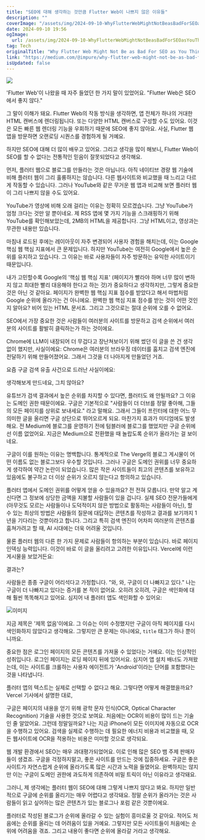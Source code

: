 ```yaml
---
title: "SEO에 대해 생각하는 것만큼 Flutter Web이 나쁘지 않은 이유들"
description: ""
coverImage: "/assets/img/2024-09-10-WhyFlutterWebMightNotBeasBadForSEOasYouThink_0.png"
date: 2024-09-10 19:56
ogImage: 
  url: /assets/img/2024-09-10-WhyFlutterWebMightNotBeasBadForSEOasYouThink_0.png
tag: Tech
originalTitle: "Why Flutter Web Might Not Be as Bad For SEO as You Think"
link: "https://medium.com/@impure/why-flutter-web-might-not-be-as-bad-for-seo-as-you-think-0bf3083a6dc4"
isUpdated: false
---
```



<img src="/assets/img/2024-09-10-WhyFlutterWebMightNotBeasBadForSEOasYouThink_0.png" />

'Flutter Web'이 나왔을 때 자주 들었던 한 가지 말이 있었어요. "Flutter Web은 SEO에서 좋지 않다."

그 말이 이해가 돼요. Flutter Web의 작동 방식을 생각하면, 앱 전체가 하나의 거대한 HTML 캔버스에 렌더링됩니다. 또는 다양한 HTML 캔버스로 구성할 수도 있어요. 이것은 모든 빠른 웹 렌더링 기능을 우회하기 때문에 SEO에 좋지 않아요. 사실, Flutter 웹 앱을 방문하면 오랜로딩 시퀀스를 경험하게 될 거예요.

하지만 SEO에 대해 더 많이 배우고 있어요. 그리고 생각을 많이 해보니, Flutter Web이 SEO를 할 수 없다는 전통적인 믿음이 잘못되었다고 생각해요.

<div class="content-ad"></div>

먼저, 플러터 웹으로 블로그를 만들라는 것은 아닙니다. 아직 네이티브 경량 웹 기술에 비해 플러터 웹이 그리 훌륭하지는 않습니다. 다른 웹사이트와 비교했을 때 느리고 다르게 작동할 수 있습니다. 그러나 YouTube와 같은 무거운 웹 앱과 비교해 보면 플러터 웹이 그리 나쁘지 않을 수도 있어요.

YouTube가 영상에 비해 오래 걸리는 이유는 정확히 모르겠습니다. 그냥 YouTube가 엄청 크다는 것만 알 뿐이네요. 제 RSS 앱에 몇 가지 기능을 스크래핑하기 위해 YouTube를 확인해보았는데, 2MB의 HTML을 제공합니다. 그냥 HTML이고, 영상과는 무관한 내용만 있습니다.

마침내 로드된 후에는 레이아웃이 자주 변경되어 사용자 경험을 해치는데, 이는 Google 핵심 웹 핵심 지표에서 큰 문제입니다. 하지만 YouTube는 여전히 Google에서 높은 순위를 유지하고 있습니다. 그 이유는 바로 사용자들이 자주 방문하는 유익한 사이트이기 때문입니다.

<div class="content-ad"></div>

내가 고민할수록 Google의 '핵심 웹 핵심 지표' (페이지가 빨라야 하며 너무 많이 변하지 않고 최대한 빨리 대응해야 한다고 하는 것)가 중요하다고 생각하지만, 그렇게 중요한 것은 아닌 것 같아요. 페이지가 완벽한 웹 핵심 지표 점수를 받았다고 해서 마법처럼 Google 순위에 올라가는 건 아니에요. 완벽한 웹 핵심 지표 점수를 받는 것이 어떤 것인지 알아요? 비어 있는 HTML 문서죠. 그리고 그것으로는 절대 순위에 오를 수 없어요.

SEO에서 가장 중요한 것은 사람들이 여러분의 사이트를 방문하고 검색 순위에서 여러분의 사이트를 활발히 클릭하는가 하는 것이에요.

Chrome에 LLM이 내장되어 더 무겁다고 장난쳐보이기 위해 썼던 이 글을 쓴 건 생각 없이 했지만, 사실이에요: Chrome은 여러분의 브라우징 데이터를 훔치고 검색 엔진에 전달하기 위해 만들어졌어요. 그래서 그것을 더 나아지게 만들었던 거죠.

<div class="content-ad"></div>

요즘 구글 검색 유출 사건으로 드러난 사실이에요:

생각해보게 만드네요, 그치 않아요?

유튜브가 검색 결과에서 높은 순위를 차지할 수 있다면, 플러터도 왜 안될까요?
그 이유는 도메인 권한 때문이에요. 구글은 기본적으로 "사람들이 더 더브를 정말 좋아해, 그들의 모든 페이지를 상위로 보내세요." 라고 말해요. 그래서 그들이 프린터에 대한 어느 무의미한 글을 올리면 구글 상단으로 뛰어오르게 되요. 마찬가지 효과가 미디엄에도 발생해요. 전 Medium에 블로그를 운영하기 전에 텀블러에 블로그를 했었지만 구글 순위에선 이름 없었어요. 지금은 Medium으로 전환했을 때 놀랍도록 순위가 올라가는 걸 보이네요.

<div class="content-ad"></div>

구글이 이를 원하는 이유는 명백합니다. 통계적으로 The Verge의 블로그 게시물이 어떤 이름도 없는 블로그보다 우수할 것입니다. 그러나 구글은 도메인 권위를 너무 중요하게 생각하여 약간 논란이 되었습니다. 많은 작은 사이트들이 최고의 콘텐츠를 보유하고 있음에도 불구하고 더 이상 순위가 오르지 않는다고 항의하고 있습니다.

플러터 앱에서 도메인 권위를 어떻게 얻을 수 있을까요? 전 전혀 모릅니다. 만약 알고 계신다면 그 정보에 상당한 금액을 지불할 사람들이 있을 겁니다. 실제 SEO 전문가들에게 (아무것도 모르는 사람들이나 도덕적이지 않은 방법으로 활동하는 사람들이 아닌), 할 수 있는 최상의 방법은 사람들의 질문에 대답하는 콘텐츠를 작성하고 결과를 보기까지 1년을 기다리는 것뿐이라고 합니다. 그리고 특히 검색 엔진이 어차피 여러분의 콘텐츠를 훔쳐가려고 할 때, AI 시대에는 더욱 어려울 것입니다.

물론 플러터 웹의 다른 한 가지 문제로 사람들이 항의하는 부분이 있습니다. 바로 페이지 인덱싱 능력입니다. 이것이 바로 이 글을 올리려고 고려한 이유입니다. Vercel에 이런 게시물을 보았거든요:

결과는?

<div class="content-ad"></div>

사람들은 종종 구글이 어리석다고 가정합니다. "와, 와, 구글이 더 나빠지고 있다." 나는 구글이 더 나빠지고 있다는 증거를 본 적이 없어요. 오히려 오히려, 구글은 색인화에 대해 훨씬 똑똑해지고 있어요. 심지어 내 플러터 앱도 색인화할 수 있어요:

![이미지](/assets/img/2024-09-10-WhyFlutterWebMightNotBeasBadForSEOasYouThink_1.png)

지금 제목은 '제목 없음'이에요. 그 이슈는 이미 수정했지만 구글이 아직 페이지를 다시 색인화하지 않았다고 생각해요. 그렇지만 큰 문제는 아니에요, `title` 태그가 하나 뿐이니까요.

중요한 점은 로그인 페이지의 모든 콘텐츠를 가져올 수 있었다는 거예요. 이는 인상적인 성취입니다. 로그인 페이지는 로딩 페이지 뒤에 있어서요. 심지어 앱 설치 배너도 가져왔는데, 이는 사이트를 크롤하는 사용자 에이전트가 'Android'이라는 단어를 포함했다는 것을 나타냅니다.

<div class="content-ad"></div>

플러터 앱의 텍스트는 실제로 선택할 수 없다고 해요. 그렇다면 어떻게 해결했을까요? Vercel 기사에서 설명한 대로,

구글은 페이지의 내용을 얻기 위해 광학 문자 인식(OCR, Optical Character Recognition) 기술을 사용한 것으로 보여요. 처음에는 OCR이 비용이 많이 드는 기술인 줄 알았어요. 그런데 정말일까요? 나는 지금 iPhone이 모든 이미지에 자동으로 OCR을 수행하고 있어요. 검색을 실제로 수행하는 데 필요한 에너지 비용과 비교했을 때, 모든 웹사이트에 OCR을 적용하는 비용은 미미할 것으로 생각되요.

웹 개발 환경에서 SEO는 매우 과대평가되었어요. 이로 인해 많은 SEO 뱀 주제 판매자들이 생겼죠. 구글을 걱정하지말고, 좋은 사이트를 만드는 것에 집중하세요. 구글은 좋은 사이트가 자연스럽게 순위에 올라가도록 많은 시간과 노력을 들였어요. 완벽하지는 않지만 이는 구글이 도메인 권한에 과도하게 의존하여 비밀 트릭이 아닌 이유라고 생각돼요.

그러니, 제 생각에는 플러터 웹이 SEO에 대해 그렇게 나쁘지 않다고 봐요. 하지만 일반적으로 구글에 순위를 올리기는 매우 어렵다고 생각돼요. 정말 순위가 올라가는 것은 사람들이 읽고 싶어하는 많은 콘텐츠가 있는 블로그나 포럼 같은 것뿐이에요.

<div class="content-ad"></div>

플러터로 작성된 블로그가 순위에 올라갈 수 있는 실험이 흥미로울 것 같아요. 적어도 처음에는 순위를 올리는 데 어려움이 있을 거예요. 그렇지만 모든 사이트들이 처음에는 순위에 어려움을 겪죠. 그리고 내용이 좋다면 순위에 올라갈 거라고 생각해요.